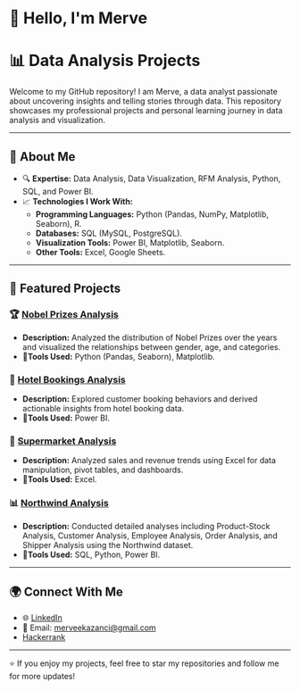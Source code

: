 # 👋 Hello, I'm Merve
# 📊 Data Analysis Projects

Welcome to my GitHub repository! I am Merve, a data analyst passionate about uncovering insights and telling stories through data. This repository showcases my professional projects and personal learning journey in data analysis and visualization.

---

## 🌟 About Me

- 🔍 **Expertise:** Data Analysis, Data Visualization, RFM Analysis, Python, SQL, and Power BI.
- 📈 **Technologies I Work With:**
  - **Programming Languages:** Python (Pandas, NumPy, Matplotlib, Seaborn), R.
  - **Databases:** SQL (MySQL, PostgreSQL).
  - **Visualization Tools:** Power BI, Matplotlib, Seaborn.
  - **Other Tools:** Excel, Google Sheets.

---

## 📂 Featured Projects

### 🏆 [Nobel Prizes Analysis](https://github.com/merveekazanci/Nobel-Prizes-Analysis)
- **Description:** Analyzed the distribution of Nobel Prizes over the years and visualized the relationships between gender, age, and categories.
- 🚀**Tools Used:** Python (Pandas, Seaborn), Matplotlib.

### 🏨 [Hotel Bookings Analysis](https://github.com/merveekazanci/Hotel-Bookings-Analysis)
- **Description:** Explored customer booking behaviors and derived actionable insights from hotel booking data.
- 🚀**Tools Used:** Power BI.

### 🏬 [Supermarket Analysis](https://github.com/merveekazanci/Supermarket_Analysis)
- **Description:** Analyzed sales and revenue trends using Excel for data manipulation, pivot tables, and dashboards.
- 🚀**Tools Used:** Excel.

### 📊 [Northwind Analysis](https://github.com/merveekazanci/Northwind-Analizi)
- **Description:** Conducted detailed analyses including Product-Stock Analysis, Customer Analysis, Employee Analysis, Order Analysis, and Shipper Analysis using the Northwind dataset.
- 🚀**Tools Used:** SQL, Python, Power BI.

---

## 🌍 Connect With Me

- 🌐 [LinkedIn](https://www.linkedin.com/in/merve-kazancı-3b24bb14b/)
- 📧 Email: [merveekazanci@gmail.com](merveekazanci@gmail.com)
-  [Hackerrank](https://www.hackerrank.com/profile/merveekazanci)

---

⭐ If you enjoy my projects, feel free to star my repositories and follow me for more updates!

